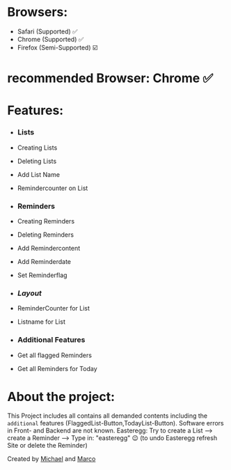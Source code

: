 # Browsers:
- Safari  (Supported) ✅
- Chrome  (Supported) ✅
- Firefox (Semi-Supported) ☑️

# recommended Browser: Chrome ✅

# Features:

- ### Lists
- Creating Lists 
- Deleting Lists 
- Add List Name  
- Remindercounter on List 

- ### Reminders
- Creating Reminders 
- Deleting Reminders 
- Add Remindercontent 
- Add Reminderdate
- Set Reminderflag

- ### ***Layout***
- ReminderCounter for List
- Listname for List

- ### Additional Features
- Get all flagged Reminders
- Get all Reminders for Today



# About the project:
This Project includes all contains all demanded contents including the `additional` features (FlaggedList-Button,TodayList-Button).
Software errors in Front- and Backend are not known.
Easteregg: Try to create a List --> create a Reminder --> Type in: "easteregg" 😉
(to undo Easteregg refresh Site or delete the Reminder)


Created by [Michael](https://github.com/SchmittMichael) and [Marco](https://github.com/Marco-Wanka)

